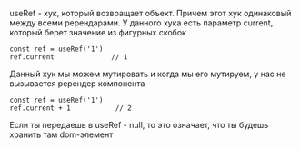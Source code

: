 useRef - хук, который возвращает объект. Причем этот хук одинаковый между всеми ререндарами. У данного хука есть параметр current, который берет значение из фигурных скобок

```
const ref = useRef('1')
ref.current              // 1
```

Данный хук мы можем мутировать и когда мы его мутируем, у нас не вызывается ререндер компонента

```
const ref = useRef('1')
ref.current + 1           // 2
```

Если ты передаешь в useRef - null, то это означает, что ты будешь хранить там dom-элемент
